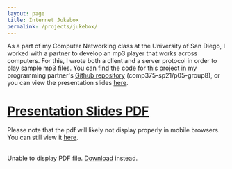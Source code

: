 ```yaml
---
layout: page
title: Internet Jukebox
permalink: /projects/jukebox/
---
```


As a part of my Computer Networking class at the University of San Diego, I worked with a partner to develop an mp3 player that works across computers. For this, I wrote both a client and a server protocol in order to play sample mp3 files. You can find the code for this project in my programming partner's <a href = "https://github.com/ndelafuente/bec307/tree/main/comp375-sp21/p05-group8" target = "_blank"><u>Github repository</u></a> (comp375-sp21/p05-group8), or you can view the presentation slides <a href = "/docs/assets/Presentation-slides.pdf" target = "_blank"><u>here</u></a>.

<html>
  <head>
    <title>Internet Jukebox Presentation Slides</title>
  </head>
  <body>
    <h1><a href = "/docs/assets/Presentation-slides.pdf" target = "_blank"><u>Presentation Slides PDF</u></a></h1>
    <p>Please note that the pdf will likely not display properly in mobile browsers. You can still view it <a href = "/docs/assets/Presentation-slides.pdf" target = "_blank"><u>here</u></a>.<br><br>
    <object data="/docs/assets/Presentation-slides.pdf" type="application/pdf" width="100%" height="500px">
      <p>Unable to display PDF file. <a href="/docs/assets/Presentation-slides.pdf">Download</a> instead.</p>
    </object>